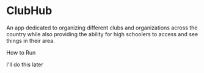 # ClubHub

An app dedicated to organizing different clubs and organizations across the country while also providing the ability for high schoolers to access and see things in their area.

How to Run

I'll do this later
